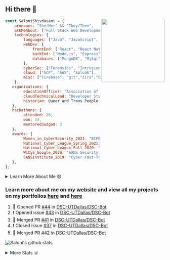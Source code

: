 ## Hi there 👋

<img align='right' src="https://storage.googleapis.com/saloni-shivdasani-resume/Saloni.png" width="200">

```javascript
const SaloniShivdasani = {
    pronouns: "She/Her" && "They/Them",
    askMeAbout: ["Full Stack Web Development", "Cloud Computing", "Cyber Security"],
    technologies: {
        languages: ["Java", "JavaScript", "SQL", "Python", "C++", "BASH", "R"],
        webDev: {
            frontEnd: ["React", "React Native", "Electron"],
            backEnd: ["Node.js", "Express", "Flask"],
            databases: ["MongoDB", "MySql"],
        },
        cyberSec: ["Forensics", "Intrusion Detection", "Security Operations", "Network and Application Penetration Testing"],
        cloud: ["GCP", "AWS", "Splunk"],
        misc: ["Firebase", "git","Jira","Confluence"]
    },
   organizations: {
        educationOfficer: "Association of Computer Machinery, UTD",
        cloudTechnicalLead: "Developer Students Club, UTD",
        historian: Queer and Trans People of Color, UTD",
   },
   hackathons: {
        attended: 28,
        won: 14,
        mentoredJudged: 3
   },
   awards: {
        Women_in_CyberSecurity_2021: "BIPOC Fellowship Award",
        National_Cyber_League_Spring_2021: "Gold Bracket Competitor - Top 15% nationally",
        National_Cyber_League_Fall_2020: "Gold Bracket Competitor - Top 15% nationally",
        WiCyS_Google_2020: "SANS Security Training Scholarship",
        SANSInstitute_2019: "Cyber Fast-Track Game Quarter-Finalist",
   },
};
```

<!--START_SECTION:table-->
<details>

<summary>Learn More About Me 😄 </summary>

I am a senior at The University of Texas at Dallas, and I am currently majoring in Software Engineering with a concentration in Information Assurance. I am interested and have experience in full stack development, cloud computing, and cybersecurity. I hope to find opportunities where I can gain exposure to algorithm and project design. My ultimate aim is to develop futuristic products for users because I am inspired by the impact of computing on society.

I have experience in full stack web development through my participation and awards in hackathons where I have learnt and used React, Node.js, Express, MongoDB, Flask, NLTK, and React Native along with GIT, GCP, and Firebase. Last semester, I was also responsible for backend development for a project at a local NGO where I created a REST API using Node.js, Express, MongoDB and SQL and hosted it on servers using GCP. 

From my coursework and local competitions, I have skills in algorithms and data structures in Java, database management using SQL and machine learning using Python and R. I have also been a quarter-finalist in a national cybersecurity completion hosted by the SANS institute.

I am also actively involved in campus organization where I am the cloud technical lead for Developer Student Club, Mentor and Education Officer for Association of Computing Machinery, event planner for Women Mentoring Women in Engineering and IT Committee member for IEEE.

</details>

<!--END_SECTION:table-->

### Learn more about me on my [website](https://www.saloni-shivdasani.codes) and view all my projects on my portfolios [here](https://www.saloni-shivdasani.codes/projects) and  [here](http://devpost.com/SaloniS)

<!--START_SECTION:activity-->
1. 💪 Opened PR [#44](https://github.com/DSC-UTDallas/DSC-Bot/pull/44) in [DSC-UTDallas/DSC-Bot](https://github.com/DSC-UTDallas/DSC-Bot)
2. ❗️ Opened issue [#43](https://github.com/DSC-UTDallas/DSC-Bot/issues/43) in [DSC-UTDallas/DSC-Bot](https://github.com/DSC-UTDallas/DSC-Bot)
3. 🎉 Merged PR [#41](https://github.com/DSC-UTDallas/DSC-Bot/pull/41) in [DSC-UTDallas/DSC-Bot](https://github.com/DSC-UTDallas/DSC-Bot)
4. ❗️ Closed issue [#37](https://github.com/DSC-UTDallas/DSC-Bot/issues/37) in [DSC-UTDallas/DSC-Bot](https://github.com/DSC-UTDallas/DSC-Bot)
5. 🎉 Merged PR [#42](https://github.com/DSC-UTDallas/DSC-Bot/pull/42) in [DSC-UTDallas/DSC-Bot](https://github.com/DSC-UTDallas/DSC-Bot)
<!--END_SECTION:activity-->

![Saloni's github stats](https://github-readme-stats.vercel.app/api?username=SaloniSS)

<!--START_SECTION:table-->
<details>

<summary>More Stats 📊 </summary>

<!--START_SECTION:waka-->
![Lines of code](https://img.shields.io/badge/From%20Hello%20World%20I%27ve%20Written-1.3%20million%20lines%20of%20code-blue)

**🐱 My Github Data** 

> 🏆 350 Contributions in the Year 2021
 > 
> 📦 566.4 kB Used in Github's Storage 
 > 
> 💼 Opted to Hire
 > 
> 📜 28 Public Repositories 
 > 
> 🔑 21 Private Repositories  
 > 
**I'm a Night 🦉** 

```text
🌞 Morning    227 commits    ████░░░░░░░░░░░░░░░░░░░░░   16.79% 
🌆 Daytime    304 commits    █████░░░░░░░░░░░░░░░░░░░░   22.49% 
🌃 Evening    486 commits    █████████░░░░░░░░░░░░░░░░   35.95% 
🌙 Night      335 commits    ██████░░░░░░░░░░░░░░░░░░░   24.78%

```
📅 **I'm Most Productive on Saturday** 

```text
Monday       151 commits    ██░░░░░░░░░░░░░░░░░░░░░░░   11.17% 
Tuesday      112 commits    ██░░░░░░░░░░░░░░░░░░░░░░░   8.28% 
Wednesday    112 commits    ██░░░░░░░░░░░░░░░░░░░░░░░   8.28% 
Thursday     81 commits     █░░░░░░░░░░░░░░░░░░░░░░░░   5.99% 
Friday       108 commits    ██░░░░░░░░░░░░░░░░░░░░░░░   7.99% 
Saturday     425 commits    ███████░░░░░░░░░░░░░░░░░░   31.43% 
Sunday       363 commits    ██████░░░░░░░░░░░░░░░░░░░   26.85%

```


📊 **This Week I Spent My Time On** 

```text
⌚︎ Time Zone: America/Chicago

💬 Programming Languages: 
Other                    14 hrs 30 mins      ████████████████████████░   96.18% 
JavaScript               20 mins             ░░░░░░░░░░░░░░░░░░░░░░░░░   2.27% 
JSON                     11 mins             ░░░░░░░░░░░░░░░░░░░░░░░░░   1.32% 
CSS                      1 min               ░░░░░░░░░░░░░░░░░░░░░░░░░   0.14% 
Markdown                 0 secs              ░░░░░░░░░░░░░░░░░░░░░░░░░   0.06%

```

**I Mostly Code in JavaScript** 

```text
JavaScript               24 repos            ███████████░░░░░░░░░░░░░░   44.44% 
Java                     7 repos             ███░░░░░░░░░░░░░░░░░░░░░░   12.96% 
Python                   6 repos             ██░░░░░░░░░░░░░░░░░░░░░░░   11.11% 
TypeScript               5 repos             ██░░░░░░░░░░░░░░░░░░░░░░░   9.26% 
CSS                      3 repos             █░░░░░░░░░░░░░░░░░░░░░░░░   5.56%

```



<!--END_SECTION:waka-->

<!--END_SECTION:table-->

<!--
**SaloniSS/SaloniSS** is a ✨ _special_ ✨ repository because its `README.md` (this file) appears on your GitHub profile.

Here are some ideas to get you started:

- 🔭 I’m currently working on ...
- 🌱 I’m currently learning ...
- 👯 I’m looking to collaborate on ...
- 🤔 I’m looking for help with ...
- 💬 Ask me about ...
- 📫 How to reach me: ...
- 😄 Pronouns: ...
- ⚡ Fun fact: ...
-->
